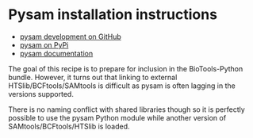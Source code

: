 # Pysam installation instructions

* [pysam development on GitHub](https://github.com/pysam-developers/pysam)
* [pysam on PyPi](https://pypi.org/project/pysam/)
* [pysam documentation](https://pysam.readthedocs.io/en/latest/)

The goal of this recipe is to prepare for inclusion in the BioTools-Python bundle. However,
it turns out that linking to external HTSlib/BCFtools/SAMtools is difficult as pysam 
is often lagging in the versions supported.

There is no naming conflict with shared libraries though so it is perfectly possible 
to use the pysam Python module while another version of SAMtools/BCFtools/HTSlib is 
loaded.
